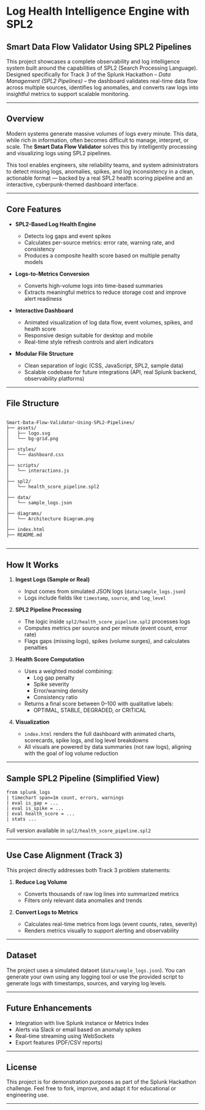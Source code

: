 # Log Health Intelligence Engine with SPL2
## Smart Data Flow Validator Using SPL2 Pipelines

This project showcases a complete observability and log intelligence system built around the capabilities of SPL2 (Search Processing Language). Designed specifically for Track 3 of the Splunk Hackathon – *Data Management (SPL2 Pipelines)* – the dashboard validates real-time data flow across multiple sources, identifies log anomalies, and converts raw logs into insightful metrics to support scalable monitoring.

---

## Overview

Modern systems generate massive volumes of logs every minute. This data, while rich in information, often becomes difficult to manage, interpret, or scale. The **Smart Data Flow Validator** solves this by intelligently processing and visualizing logs using SPL2 pipelines. 

This tool enables engineers, site reliability teams, and system administrators to detect missing logs, anomalies, spikes, and log inconsistency in a clean, actionable format — backed by a real SPL2 health scoring pipeline and an interactive, cyberpunk-themed dashboard interface.

---

## Core Features

- **SPL2-Based Log Health Engine**
  - Detects log gaps and event spikes
  - Calculates per-source metrics: error rate, warning rate, and consistency
  - Produces a composite health score based on multiple penalty models

- **Logs-to-Metrics Conversion**
  - Converts high-volume logs into time-based summaries
  - Extracts meaningful metrics to reduce storage cost and improve alert readiness

- **Interactive Dashboard**
  - Animated visualization of log data flow, event volumes, spikes, and health score
  - Responsive design suitable for desktop and mobile
  - Real-time style refresh controls and alert indicators

- **Modular File Structure**
  - Clean separation of logic (CSS, JavaScript, SPL2, sample data)
  - Scalable codebase for future integrations (API, real Splunk backend, observability platforms)

---

## File Structure

```

Smart-Data-Flow-Validator-Using-SPL2-Pipelines/
├── assets/
│   ├── logo.svg
│   └── bg-grid.png
│
├── styles/
│   └── dashboard.css
│
├── scripts/
│   └── interactions.js
│
├── spl2/
│   └── health_score_pipeline.spl2
│
├── data/
│   └── sample_logs.json
│
├── diagrams/
│   └── Architecture Diagram.png
│
├── index.html
├── README.md


````

---

## How It Works

1. **Ingest Logs (Sample or Real)**
   - Input comes from simulated JSON logs (`data/sample_logs.json`)
   - Logs include fields like `timestamp`, `source`, and `log_level`

2. **SPL2 Pipeline Processing**
   - The logic inside `spl2/health_score_pipeline.spl2` processes logs
   - Computes metrics per source and per minute (event count, error rate)
   - Flags gaps (missing logs), spikes (volume surges), and calculates penalties

3. **Health Score Computation**
   - Uses a weighted model combining:
     - Log gap penalty
     - Spike severity
     - Error/warning density
     - Consistency ratio
   - Returns a final score between 0–100 with qualitative labels:
     - OPTIMAL, STABLE, DEGRADED, or CRITICAL

4. **Visualization**
   - `index.html` renders the full dashboard with animated charts, scorecards, spike logs, and log level breakdowns
   - All visuals are powered by data summaries (not raw logs), aligning with the goal of log volume reduction

---

## Sample SPL2 Pipeline (Simplified View)

```spl
from splunk_logs
| timechart span=1m count, errors, warnings
| eval is_gap = ...
| eval is_spike = ...
| eval health_score = ...
| stats ...
````

Full version available in `spl2/health_score_pipeline.spl2`

---

## Use Case Alignment (Track 3)

This project directly addresses both Track 3 problem statements:

1. **Reduce Log Volume**

   * Converts thousands of raw log lines into summarized metrics
   * Filters only relevant data anomalies and trends

2. **Convert Logs to Metrics**

   * Calculates real-time metrics from logs (event counts, rates, severity)
   * Renders metrics visually to support alerting and observability

---

## Dataset

The project uses a simulated dataset (`data/sample_logs.json`). You can generate your own using any logging tool or use the provided script to generate logs with timestamps, sources, and varying log levels.

---

## Future Enhancements

* Integration with live Splunk instance or Metrics Index
* Alerts via Slack or email based on anomaly spikes
* Real-time streaming using WebSockets
* Export features (PDF/CSV reports)

---

## License

This project is for demonstration purposes as part of the Splunk Hackathon challenge. Feel free to fork, improve, and adapt it for educational or engineering use.

---
